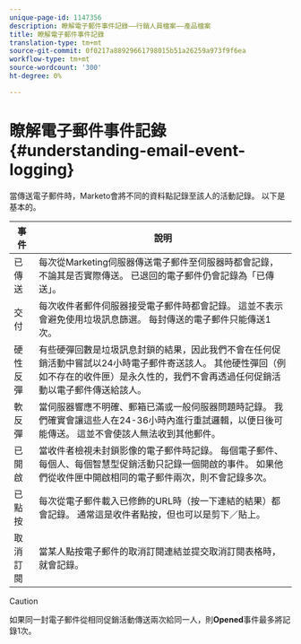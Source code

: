 ```yaml
---
unique-page-id: 1147356
description: 瞭解電子郵件事件記錄——行銷人員檔案——產品檔案
title: 瞭解電子郵件事件記錄
translation-type: tm+mt
source-git-commit: 0f0217a88929661798015b51a26259a973f9f6ea
workflow-type: tm+mt
source-wordcount: '300'
ht-degree: 0%

---
```



# 瞭解電子郵件事件記錄{#understanding-email-event-logging}

當傳送電子郵件時，Marketo會將不同的資料點記錄至該人的活動記錄。 以下是基本的。

| 事件 | 說明 |
|---|---|
| 已傳送 | 每次從Marketing伺服器傳送電子郵件至伺服器時都會記錄，不論其是否實際傳送。 已退回的電子郵件仍會記錄為「已傳送」。 |
| 交付 | 每次收件者郵件伺服器接受電子郵件時都會記錄。 這並不表示會避免使用垃圾訊息篩選。 每封傳送的電子郵件只能傳送1次。 |
| 硬性反彈 | 有些硬彈回數是垃圾訊息封鎖的結果，因此我們不會在任何促銷活動中嘗試以24小時電子郵件寄送該人。 其他硬性彈回（例如不存在的收件匣）是永久性的，我們不會再透過任何促銷活動以電子郵件傳送給該人。 |
| 軟反彈 | 當伺服器響應不明確、郵箱已滿或一般伺服器問題時記錄。 我們確實會讓這些人在24-36小時內進行重試邏輯，以便日後可能傳送。 這並不會使該人無法收到其他郵件。 |
| 已開啟 | 當收件者檢視未封鎖影像的電子郵件時記錄。 每個電子郵件、每個人、每個智慧型促銷活動只記錄一個開啟的事件。 如果他們從收件匣中開啟相同的電子郵件兩次，則不會記錄多次。 |
| 已點按 | 每次從電子郵件載入已修飾的URL時（按一下連結的結果）都會記錄。 通常這是收件者點按，但也可以是剪下／貼上。 |
| 取消訂閱 | 當某人點按電子郵件的取消訂閱連結並提交取消訂閱表格時，就會記錄。 |

>[!CAUTION]
>
>如果同一封電子郵件從相同促銷活動傳送兩次給同一人，則&#x200B;**Opened**&#x200B;事件最多將記錄1次。
